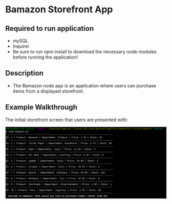 # Bamazon Storefront App

## Required to run application

* mySQL
* Inquirer
* Be sure to run npm install to download the necessary node modules before running the application!

## Description

* The Bamazon node app is an application where users can purchase items from a displayed storefront.

## Example Walkthrough

The initial storefront screen that users are presented with:

![Welcome Screen](/images/Capture.PNG)

